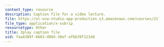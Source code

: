 ```yaml
---
content_type: resource
description: Caption file for a video lecture.
file: https://ol-ocw-studio-app-production.s3.amazonaws.com/courses/21l-011-the-film-experience-fall-2013/faa4389f6603d89d38efafbb39f121dd_BgozyEIGsuc.srt
file_type: application/x-subrip
resourcetype: Other
title: 3play caption file
uid: faa4389f-6603-d89d-38ef-afbb39f121dd
---
```


